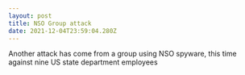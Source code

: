 ```yaml
---
layout: post
title: NSO Group attack
date: 2021-12-04T23:59:04.280Z
---
```

Another attack has come from a group using NSO spyware, this time against nine US state department employees